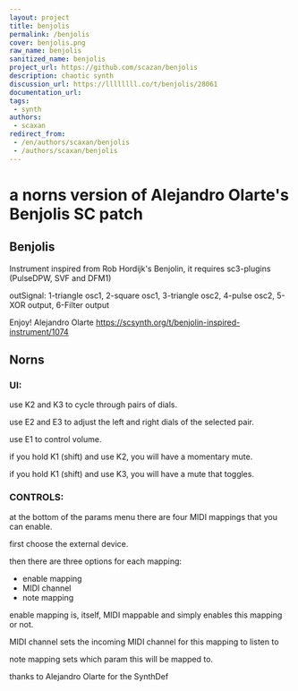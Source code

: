 ```yaml
---
layout: project
title: benjolis
permalink: /benjolis
cover: benjolis.png
raw_name: benjolis
sanitized_name: benjolis
project_url: https://github.com/scazan/benjolis
description: chaotic synth
discussion_url: https://llllllll.co/t/benjolis/28061
documentation_url: 
tags:
 - synth
authors:
 - scaxan
redirect_from:
 - /en/authors/scaxan/benjolis
 - /authors/scaxan/benjolis
---
```

# a norns version of Alejandro Olarte's Benjolis SC patch

## Benjolis
Instrument inspired from Rob Hordijk's Benjolin, it requires sc3-plugins (PulseDPW, SVF and DFM1)

outSignal:
1-triangle osc1,
2-square osc1,
3-triangle osc2,
4-pulse osc2,
5-XOR output,
6-Filter output

Enjoy! Alejandro Olarte
https://scsynth.org/t/benjolin-inspired-instrument/1074<Paste>

## Norns

### UI:
use K2 and K3 to
cycle through pairs of dials.

use E2 and E3 to
adjust the left and right
dials of the selected
pair.

use E1 to
control volume.

if you hold K1 (shift)
and use K2, you will
have a momentary mute.

if you hold K1 (shift)
and use K3, you will
have a mute that toggles.

### CONTROLS:
at the bottom of the params
menu there are four MIDI
mappings that you can enable.

first choose the external device.

then there are three options for
each mapping:
- enable mapping
- MIDI channel
- note mapping

enable mapping is, itself,
MIDI mappable and simply
enables this mapping or not.

MIDI channel sets the incoming
MIDI channel for this mapping
to listen to

note mapping sets which param
this will be mapped to.


thanks to Alejandro Olarte
for the SynthDef

